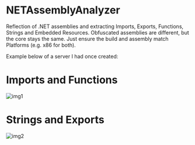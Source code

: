 # NETAssemblyAnalyzer

Reflection of .NET assemblies and extracting Imports, Exports, Functions, Strings and Embedded Resources. Obfuscated assemblies are different, but the core stays the same. Just ensure the build and assembly match Platforms (e.g. x86 for both).

Example below of a server I had once created:

# Imports and Functions
![img1](https://i.imgur.com/Olejj3A.jpeg)

# Strings and Exports
![img2](https://imgur.com/9FXBhpw.jpeg)
